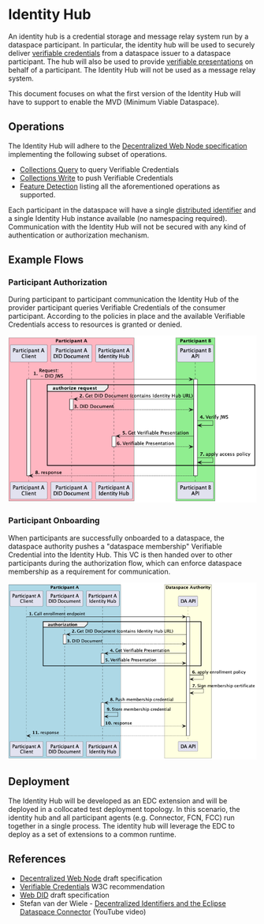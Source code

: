 # Identity Hub

An identity hub is a credential storage and message relay system run by a dataspace participant. In particular, the identity hub will be used to securely deliver [verifiable credentials](https://www.w3.org/TR/vc-data-model/#what-is-a-verifiable-credential) from a dataspace issuer to a dataspace participant. The hub will also be used to provide [verifiable presentations](https://www.w3.org/TR/vc-data-model/#presentations) on behalf of a participant. The Identity Hub will not be used as a message relay system.

This document focuses on what the first version of the Identity Hub will have to support to enable the MVD (Minimum Viable Dataspace).

## Operations

The Identity Hub will adhere to the [Decentralized Web Node specification](https://identity.foundation/decentralized-web-node/spec/) implementing the following subset of operations.

* [Collections Query](https://identity.foundation/decentralized-web-node/spec/#query) to query Verifiable Credentials
* [Collections Write](https://identity.foundation/decentralized-web-node/spec/#write) to push Verifiable Credentials
* [Feature Detection](https://identity.foundation/decentralized-web-node/spec/#feature-detection) listing all the aforementioned operations as supported.

Each participant in the dataspace will have a single [distributed identifier](https://w3c-ccg.github.io/did-method-web) and a single Identity Hub instance available (no namespacing required). Communication with the Identity Hub will not be secured with any kind of authentication or authorization mechanism.

## Example Flows

### Participant Authorization

During participant to participant communication the Identity Hub of the provider participant queries Verifiable Credentials of the consumer participant. According to the policies in place and the available Verifiable Credentials access to resources is granted or denied.

![Authorization](authorization.png)

### Participant Onboarding

When participants are successfully onboarded to a dataspace, the dataspace authority pushes a "dataspace membership" Verifiable Credential into the Identity Hub. This VC is then handed over to other participants during the authorization flow, which can enforce dataspace membership as a requirement for communication. 

![Onboarding](onboarding.png)

## Deployment

The Identity Hub will be developed as an EDC extension and will be deployed in a collocated test deployment topology. In this scenario, the identity hub and all participant agents (e.g. Connector, FCN, FCC) run together in a single process. The identity hub will leverage the EDC to deploy as a set of extensions to a common runtime.

## References

- [Decentralized Web Node](https://identity.foundation/decentralized-web-node/spec/) draft specification
- [Verifiable Credentials](https://www.w3.org/TR/vc-data-model/) W3C recommendation
- [Web DID](https://w3c-ccg.github.io/did-method-web) draft specification
- Stefan van der Wiele - [Decentralized Identifiers and the Eclipse Dataspace Connector](https://www.youtube.com/watch?v=ic-XEGzdODM) (YouTube video)


